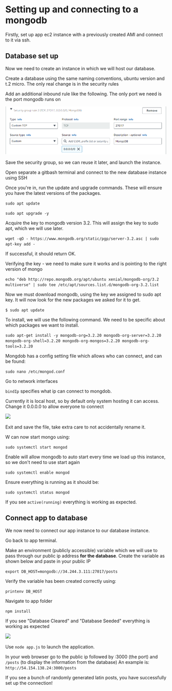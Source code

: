# Setting up and connecting to a mongodb

Firstly, set up app ec2 instance with a previously created AMI and connect to it via ssh.

## Database set up
Now we need to create an instance in which we will host our database.

Create a database using the same naming conventions, ubuntu version and t.2 micro. The only real change is in the security rules

Add an additional inbound rule like the following. 
 The only port we need is the port mongodb runs on

 ![](security_group.PNG)


  Save the security group, so we can reuse it later, and launch the instance. 
  
  Open separate a gitbash terminal and connect to the new database instance using SSH

 Once you're in, run the update and upgrade commands. These will ensure you have the latest versions of the packages.

 `sudo apt update`

 `sudo apt upgrade -y`

 Acquire the key to mongodb version 3.2. This will assign the key to sudo apt, which we will use later.

 ```wget -qO - https://www.mongodb.org/static/pgp/server-3.2.asc | sudo apt-key add -```

If successful, it should return OK.

Verifying the key - we need to make sure it works and is pointing to the right version of mongo

```echo "deb http://repo.mongodb.org/apt/ubuntu xenial/mongodb-org/3.2 multiverse" | sudo tee /etc/apt/sources.list.d/mongodb-org-3.2.list```

Now we must download mongodb, using the key we assigned to sudo apt key. It will now look for the new packages we asked for it to get.

`$ sudo apt update`

To install, we will use the following command. We need to be specific about which packages we want to install.

`sudo apt-get install -y mongodb-org=3.2.20 mongodb-org-server=3.2.20 mongodb-org-shell=3.2.20 mongodb-org-mongos=3.2.20 mongodb-org-tools=3.2.20`

Mongdob has a config setting file which allows who can connect, and can be found:

`sudo nano /etc/mongod.conf`

Go to network interfaces

`bindIp` specifies what ip can connect to mongdob.

Currently it is local host, so by default only system hosting it can access. Change it 0.0.0.0 to allow everyone to connect

![](bindIp.PNG)

Exit and save the file, take extra care to not accidentally rename it.

W can now start mongo using:

`sudo systemctl start mongod`

Enable will allow mongodb to auto start every time we load up this instance, so we don't need to use start again

`sudo systemctl enable mongod`

Ensure everything is running as it should be:

`sudo systemctl status mongod`

If you see `active(running)` everything is working as expected.

## Connect app to database

We now need to connect our app instance to our database instance. 

Go back to app terminal.

Make an environment (publicly accessible)  variable which we will use to pass through our public ip address **for the database**. Create the variable as shown below and paste in your public IP

`export DB_HOST=mongodb://34.244.3.111:27017/posts
`

Verify the variable has been created correctly using:

`printenv DB_HOST`

Navigate to app folder

`npm install`

If you see "Database Cleared" and "Database Seeded" everything is working as expected

![](db_seeded.PNG)


Use `node app.js` to launch the application.

In your web browser go to the public ip followed by :3000 (the port) and `/posts` (to display the information from the database) An example is:
`http://54.154.138.24:3000/posts`

If you see a bunch of randomly generated latin posts, you have successfully set up the connection!
